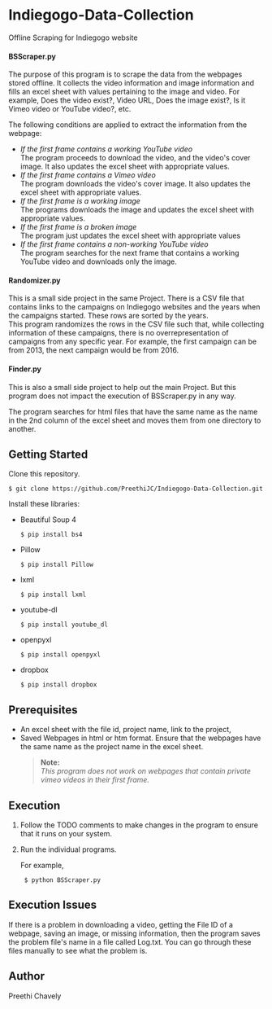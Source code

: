 # Indiegogo-Data-Collection
Offline Scraping for Indiegogo website

#### BSScraper.py
The purpose of this program is to scrape the data from the webpages stored offline. It collects the video information and image information and fills an excel sheet with values pertaining to the image and video. For example, Does the video exist?, Video URL, Does the image exist?, Is it Vimeo video or YouTube video?, etc.

The following conditions are applied to extract the information from the webpage:
* *If the first frame contains a working YouTube video*  
  The program proceeds to download the video, and the video's cover image. It also updates the excel sheet with appropriate values.
* *If the first frame contains a Vimeo video*  
  The program downloads the video's cover image. It also updates the excel sheet with appropriate values.
* *If the first frame is a working image*  
  The programs downloads the image and updates the excel sheet with appropriate values.
* *If the first frame is a broken image*  
  The program just updates the excel sheet with appropriate values
* *If the first frame contains a non-working YouTube video*  
  The program searches for the next frame that contains a working YouTube video and downloads only the image.
 
#### Randomizer.py
This is a small side project in the same Project. There is a CSV file that contains links to the campaigns on Indiegogo websites and the years when the campaigns started. These rows are sorted by the years.  
This program randomizes the rows in the CSV file such that, while collecting information of these campaigns, there is no overrepresentation of campaigns from any specific year. For example, the first campaign can be from 2013, the next campaign would be from 2016.  

#### Finder.py
This is also a small side project to help out the main Project. But this program does not impact the execution of BSScraper.py in any way.  

The program searches for html files that have the same name as the name in the 2nd column of the excel sheet and moves them from one directory to another.

## Getting Started

Clone this repository.

    $ git clone https://github.com/PreethiJC/Indiegogo-Data-Collection.git

Install these libraries:
* Beautiful Soup 4
  ```
  $ pip install bs4
  ```
* Pillow
  ```
  $ pip install Pillow
  ```
* lxml
  ```
  $ pip install lxml
  ```
* youtube-dl
  ```
  $ pip install youtube_dl
  ```
* openpyxl
  ```
  $ pip install openpyxl
  ```
* dropbox
  ```
  $ pip install dropbox
  ```
## Prerequisites
* An excel sheet with the file id, project name, link to the project, <custom fields>
* Saved Webpages in html or htm format. Ensure that the webpages have the same name as the project name in the excel sheet.  
  >**Note:**  
  >*This program does not work on webpages that contain private vimeo videos in their first frame.*   

## Execution
1. Follow the TODO comments to make changes in the program to ensure that it runs on your system.
2. Run the individual programs.

    For example,

        $ python BSScraper.py 

## Execution Issues
If there is a problem in downloading a video, getting the File ID of a webpage, saving an image, or missing information, then the program saves the problem file's name in a file called Log.txt. You can go through these files manually to see what the problem is. 

## Author
Preethi Chavely
